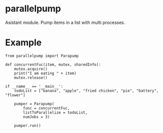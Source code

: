 # parallelpump
Asistant module. Pump items in a list with multi processes.

# Example
```
from parallelpump import Parapump

def concurrentFuc(item, mutex, sharedInfo):
    mutex.acquire()
    print("I am eating " + item)
    mutex.release()

if __name__ == '__main__':
    todoList = ["banana", "apple", "fried chicken", "pie", "battery", "flower"]

    pumper = Parapump(
        func = concurrentFuc, 
        listToParallelize = todoList, 
        numJobs = 3)

    pumper.run()
```
